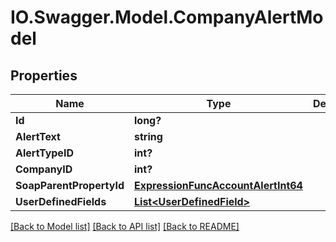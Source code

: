 # IO.Swagger.Model.CompanyAlertModel
## Properties

Name | Type | Description | Notes
------------ | ------------- | ------------- | -------------
**Id** | **long?** |  | [optional] 
**AlertText** | **string** |  | [optional] 
**AlertTypeID** | **int?** |  | [optional] 
**CompanyID** | **int?** |  | [optional] 
**SoapParentPropertyId** | [**ExpressionFuncAccountAlertInt64**](ExpressionFuncAccountAlertInt64.md) |  | [optional] 
**UserDefinedFields** | [**List&lt;UserDefinedField&gt;**](UserDefinedField.md) |  | [optional] 

[[Back to Model list]](../README.md#documentation-for-models) [[Back to API list]](../README.md#documentation-for-api-endpoints) [[Back to README]](../README.md)

